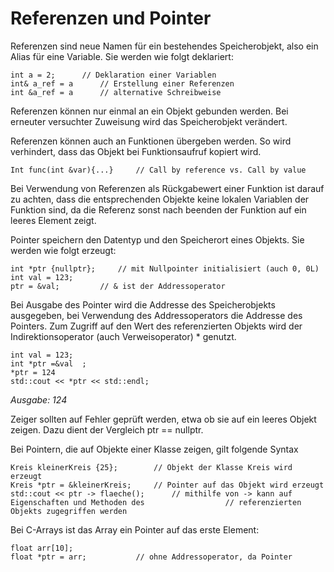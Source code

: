 # Referenzen und Pointer
Referenzen sind neue Namen für ein bestehendes Speicherobjekt, also ein Alias für eine Variable. Sie werden wie folgt deklariert:
```
int a = 2; 		// Deklaration einer Variablen
int& a_ref = a		// Erstellung einer Referenzen
int &a_ref = a		// alternative Schreibweise 
```
Referenzen können nur einmal an ein Objekt gebunden werden. Bei erneuter versuchter Zuweisung wird das Speicherobjekt verändert.

Referenzen können auch an Funktionen übergeben werden. So wird verhindert, dass das Objekt bei Funktionsaufruf kopiert wird.
```
Int func(int &var){...}		// Call by reference vs. Call by value
```
Bei Verwendung von Referenzen als Rückgabewert einer Funktion ist darauf zu achten, dass die entsprechenden Objekte keine lokalen Variablen der Funktion sind, da die Referenz sonst nach beenden der Funktion auf ein leeres Element zeigt.

Pointer speichern den Datentyp und den Speicherort eines Objekts. Sie werden wie folgt erzeugt:
```
int *ptr {nullptr};		// mit Nullpointer initialisiert (auch 0, 0L)
int val = 123;
ptr = &val;			// & ist der Addressoperator
```
Bei Ausgabe des Pointer wird die Addresse des Speicherobjekts ausgegeben, bei Verwendung des Addressoperators die Addresse des Pointers.
Zum Zugriff auf den Wert des referenzierten Objekts wird der Indirektionsoperator (auch Verweisoperator) * genutzt.
```
int val = 123;
int *ptr =&val	;
*ptr = 124
std::cout << *ptr << std::endl;
```
*Ausgabe: 124*

Zeiger sollten auf Fehler geprüft werden, etwa ob sie auf ein leeres Objekt zeigen. Dazu dient der Vergleich ptr == nullptr.

Bei Pointern, die auf Objekte einer Klasse zeigen, gilt folgende Syntax
```
Kreis kleinerKreis {25};		// Objekt der Klasse Kreis wird erzeugt
Kreis *ptr = &kleinerKreis;		// Pointer auf das Objekt wird erzeugt
std::cout << ptr -> flaeche();		// mithilfe von -> kann auf Eigenschaften und Methoden des 					// referenzierten Objekts zugegriffen werden
```
Bei C-Arrays ist das Array ein Pointer auf das erste Element:
```
float arr[10];
float *ptr = arr;			// ohne Addressoperator, da Pointer
```
